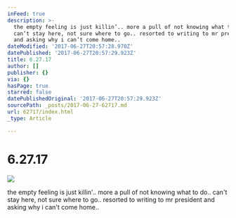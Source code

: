 ```yaml
---
inFeed: true
description: >-
  the empty feeling is just killin’.. more a pull of not knowing what to do..
  can’t stay here, not sure where to go.. resorted to writing to mr president
  and asking why i can’t come home..
dateModified: '2017-06-27T20:57:28.970Z'
datePublished: '2017-06-27T20:57:29.923Z'
title: 6.27.17
author: []
publisher: {}
via: {}
hasPage: true
starred: false
datePublishedOriginal: '2017-06-27T20:57:29.923Z'
sourcePath: _posts/2017-06-27-62717.md
url: 62717/index.html
_type: Article

---
```

# 6.27.17
![](https://the-grid-user-content.s3-us-west-2.amazonaws.com/2e39f748-0a80-4197-a219-ffa639bf1d2c.jpg)

the empty feeling is just killin'.. more a pull of not knowing what to do.. can't stay here, not sure where to go.. resorted to writing to mr president and asking why i can't come home..